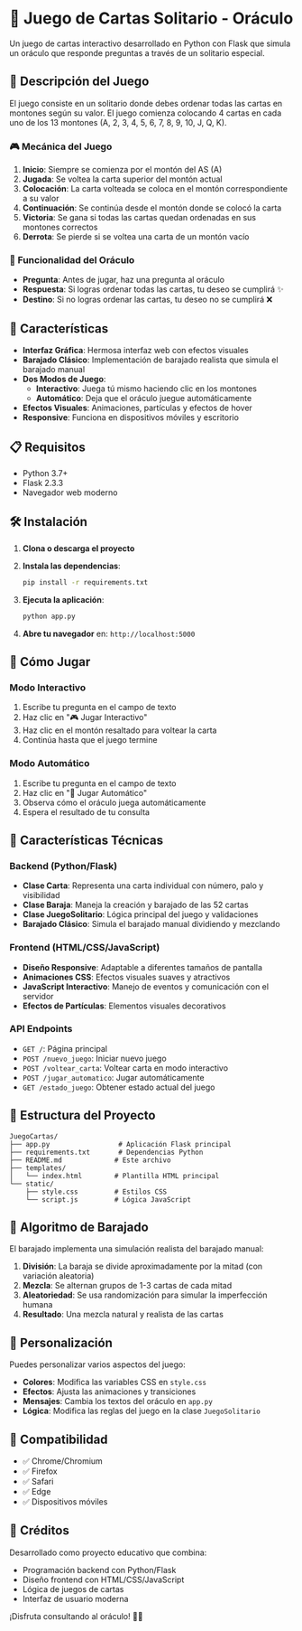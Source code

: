 # 🔮 Juego de Cartas Solitario - Oráculo

Un juego de cartas interactivo desarrollado en Python con Flask que simula un oráculo que responde preguntas a través de un solitario especial.

## 🎯 Descripción del Juego

El juego consiste en un solitario donde debes ordenar todas las cartas en montones según su valor. El juego comienza colocando 4 cartas en cada uno de los 13 montones (A, 2, 3, 4, 5, 6, 7, 8, 9, 10, J, Q, K).

### 🎮 Mecánica del Juego

1. **Inicio**: Siempre se comienza por el montón del AS (A)
2. **Jugada**: Se voltea la carta superior del montón actual
3. **Colocación**: La carta volteada se coloca en el montón correspondiente a su valor
4. **Continuación**: Se continúa desde el montón donde se colocó la carta
5. **Victoria**: Se gana si todas las cartas quedan ordenadas en sus montones correctos
6. **Derrota**: Se pierde si se voltea una carta de un montón vacío

### 🔮 Funcionalidad del Oráculo

- **Pregunta**: Antes de jugar, haz una pregunta al oráculo
- **Respuesta**: Si logras ordenar todas las cartas, tu deseo se cumplirá ✨
- **Destino**: Si no logras ordenar las cartas, tu deseo no se cumplirá ❌

## 🚀 Características

- **Interfaz Gráfica**: Hermosa interfaz web con efectos visuales
- **Barajado Clásico**: Implementación de barajado realista que simula el barajado manual
- **Dos Modos de Juego**:
  - **Interactivo**: Juega tú mismo haciendo clic en los montones
  - **Automático**: Deja que el oráculo juegue automáticamente
- **Efectos Visuales**: Animaciones, partículas y efectos de hover
- **Responsive**: Funciona en dispositivos móviles y escritorio

## 📋 Requisitos

- Python 3.7+
- Flask 2.3.3
- Navegador web moderno

## 🛠️ Instalación

1. **Clona o descarga el proyecto**
2. **Instala las dependencias**:
   ```bash
   pip install -r requirements.txt
   ```

3. **Ejecuta la aplicación**:
   ```bash
   python app.py
   ```

4. **Abre tu navegador** en: `http://localhost:5000`

## 🎯 Cómo Jugar

### Modo Interactivo
1. Escribe tu pregunta en el campo de texto
2. Haz clic en "🎮 Jugar Interactivo"
3. Haz clic en el montón resaltado para voltear la carta
4. Continúa hasta que el juego termine

### Modo Automático
1. Escribe tu pregunta en el campo de texto
2. Haz clic en "🤖 Jugar Automático"
3. Observa cómo el oráculo juega automáticamente
4. Espera el resultado de tu consulta

## 🎨 Características Técnicas

### Backend (Python/Flask)
- **Clase Carta**: Representa una carta individual con número, palo y visibilidad
- **Clase Baraja**: Maneja la creación y barajado de las 52 cartas
- **Clase JuegoSolitario**: Lógica principal del juego y validaciones
- **Barajado Clásico**: Simula el barajado manual dividiendo y mezclando

### Frontend (HTML/CSS/JavaScript)
- **Diseño Responsive**: Adaptable a diferentes tamaños de pantalla
- **Animaciones CSS**: Efectos visuales suaves y atractivos
- **JavaScript Interactivo**: Manejo de eventos y comunicación con el servidor
- **Efectos de Partículas**: Elementos visuales decorativos

### API Endpoints
- `GET /`: Página principal
- `POST /nuevo_juego`: Iniciar nuevo juego
- `POST /voltear_carta`: Voltear carta en modo interactivo
- `POST /jugar_automatico`: Jugar automáticamente
- `GET /estado_juego`: Obtener estado actual del juego

## 🎪 Estructura del Proyecto

```
JuegoCartas/
├── app.py                 # Aplicación Flask principal
├── requirements.txt       # Dependencias Python
├── README.md             # Este archivo
├── templates/
│   └── index.html        # Plantilla HTML principal
└── static/
    ├── style.css         # Estilos CSS
    └── script.js         # Lógica JavaScript
```

## 🎯 Algoritmo de Barajado

El barajado implementa una simulación realista del barajado manual:

1. **División**: La baraja se divide aproximadamente por la mitad (con variación aleatoria)
2. **Mezcla**: Se alternan grupos de 1-3 cartas de cada mitad
3. **Aleatoriedad**: Se usa randomización para simular la imperfección humana
4. **Resultado**: Una mezcla natural y realista de las cartas

## 🔧 Personalización

Puedes personalizar varios aspectos del juego:

- **Colores**: Modifica las variables CSS en `style.css`
- **Efectos**: Ajusta las animaciones y transiciones
- **Mensajes**: Cambia los textos del oráculo en `app.py`
- **Lógica**: Modifica las reglas del juego en la clase `JuegoSolitario`

## 📱 Compatibilidad

- ✅ Chrome/Chromium
- ✅ Firefox
- ✅ Safari
- ✅ Edge
- ✅ Dispositivos móviles

## 🎉 Créditos

Desarrollado como proyecto educativo que combina:
- Programación backend con Python/Flask
- Diseño frontend con HTML/CSS/JavaScript
- Lógica de juegos de cartas
- Interfaz de usuario moderna

¡Disfruta consultando al oráculo! 🔮✨
